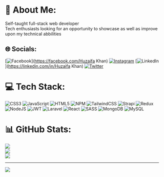 # 💫 About Me:
Self-taught full-stack web developer<br>Tech enthusiasts looking for an opportunity to showcase as well as improve upon my technical abbilities


## 🌐 Socials:
[![Facebook](https://img.shields.io/badge/Facebook-%231877F2.svg?logo=Facebook&logoColor=white)](https://facebook.com/Huzaifa Khan) [![Instagram](https://img.shields.io/badge/Instagram-%23E4405F.svg?logo=Instagram&logoColor=white)](https://instagram.com/huzaifakahn7) [![LinkedIn](https://img.shields.io/badge/LinkedIn-%230077B5.svg?logo=linkedin&logoColor=white)](https://linkedin.com/in/Huzaifa Khan) [![Twitter](https://img.shields.io/badge/Twitter-%231DA1F2.svg?logo=Twitter&logoColor=white)](https://twitter.com/khansConstant) 

# 💻 Tech Stack:
![CSS3](https://img.shields.io/badge/css3-%231572B6.svg?style=for-the-badge&logo=css3&logoColor=white) ![JavaScript](https://img.shields.io/badge/javascript-%23323330.svg?style=for-the-badge&logo=javascript&logoColor=%23F7DF1E) ![HTML5](https://img.shields.io/badge/html5-%23E34F26.svg?style=for-the-badge&logo=html5&logoColor=white) ![NPM](https://img.shields.io/badge/NPM-%23000000.svg?style=for-the-badge&logo=npm&logoColor=white) ![TailwindCSS](https://img.shields.io/badge/tailwindcss-%2338B2AC.svg?style=for-the-badge&logo=tailwind-css&logoColor=white) ![Strapi](https://img.shields.io/badge/strapi-%232E7EEA.svg?style=for-the-badge&logo=strapi&logoColor=white) ![Redux](https://img.shields.io/badge/redux-%23593d88.svg?style=for-the-badge&logo=redux&logoColor=white) ![NodeJS](https://img.shields.io/badge/node.js-6DA55F?style=for-the-badge&logo=node.js&logoColor=white) ![JWT](https://img.shields.io/badge/JWT-black?style=for-the-badge&logo=JSON%20web%20tokens) ![Laravel](https://img.shields.io/badge/laravel-%23FF2D20.svg?style=for-the-badge&logo=laravel&logoColor=white) ![React](https://img.shields.io/badge/react-%2320232a.svg?style=for-the-badge&logo=react&logoColor=%2361DAFB) ![SASS](https://img.shields.io/badge/SASS-hotpink.svg?style=for-the-badge&logo=SASS&logoColor=white) ![MongoDB](https://img.shields.io/badge/MongoDB-%234ea94b.svg?style=for-the-badge&logo=mongodb&logoColor=white) ![MySQL](https://img.shields.io/badge/mysql-%2300f.svg?style=for-the-badge&logo=mysql&logoColor=white)
# 📊 GitHub Stats:
![](https://github-readme-stats.vercel.app/api?username=khansConstant&theme=radical&hide_border=false&include_all_commits=false&count_private=false)<br/>
![](https://github-readme-streak-stats.herokuapp.com/?user=khansConstant&theme=radical&hide_border=false)<br/>
![](https://github-readme-stats.vercel.app/api/top-langs/?username=khansConstant&theme=radical&hide_border=false&include_all_commits=false&count_private=false&layout=compact)

---
[![](https://visitcount.itsvg.in/api?id=khansConstant&icon=0&color=0)](https://visitcount.itsvg.in)

<!-- Proudly created with GPRM ( https://gprm.itsvg.in ) -->
